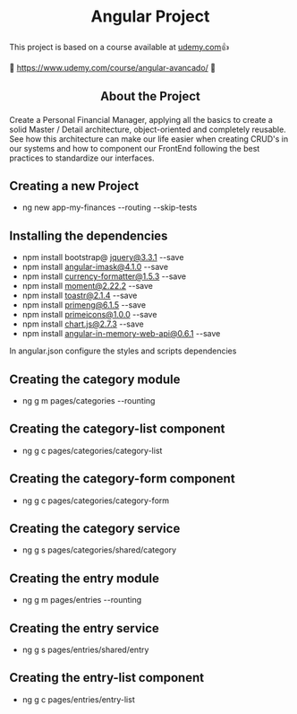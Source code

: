 # <p align="center">Angular Project</p>

This project is based on a course available at [udemy.com](https://www.udemy.com):+1:

:eyes: https://www.udemy.com/course/angular-avancado/ :eyes:

## <p align="center">About the Project</p>

Create a Personal Financial Manager, applying all the basics to create a solid Master / Detail architecture, object-oriented and completely reusable.
See how this architecture can make our life easier when creating CRUD's in our systems and how to component our FrontEnd following the best practices to standardize our interfaces.

## Creating a new Project

- ng new app-my-finances --routing --skip-tests

## Installing the dependencies

- npm install bootstrap@ jquery@3.3.1 --save
- npm install angular-imask@4.1.0 --save
- npm install currency-formatter@1.5.3 --save
- npm install moment@2.22.2 --save
- npm install toastr@2.1.4 --save
- npm install primeng@6.1.5 --save
- npm install primeicons@1.0.0 --save
- npm install chart.js@2.7.3 --save
- npm install angular-in-memory-web-api@0.6.1 --save

In angular.json configure the styles and scripts dependencies

## Creating the category module

- ng g m pages/categories --rounting

## Creating the category-list component

- ng g c pages/categories/category-list

## Creating the category-form component

- ng g c pages/categories/category-form

## Creating the category service

- ng g s pages/categories/shared/category

## Creating the entry module

- ng g m pages/entries --rounting

## Creating the entry service

- ng g s pages/entries/shared/entry

## Creating the entry-list component

- ng g c pages/entries/entry-list
